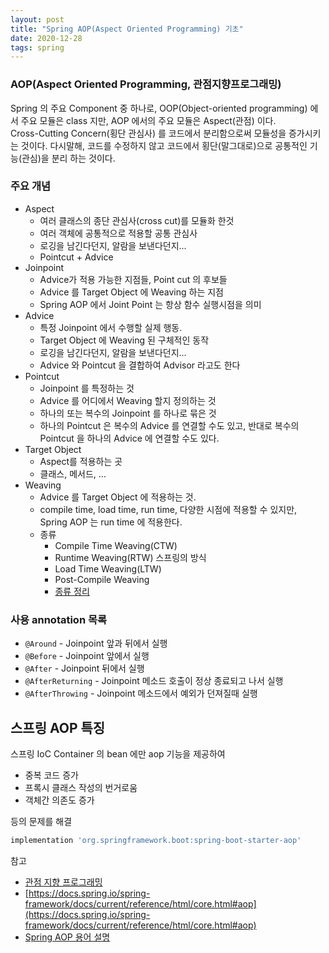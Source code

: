 ```yaml
---
layout: post
title: "Spring AOP(Aspect Oriented Programming) 기초"
date: 2020-12-28
tags: spring
---
```


### AOP(Aspect Oriented Programming, 관점지향프로그래밍)
Spring 의 주요 Component 중 하나로, OOP(Object-oriented programming) 에서 주요 모듈은 class 지만, AOP 에서의 주요 모듈은 Aspect(관점) 이다.  
Cross-Cutting Concern(횡단 관심사) 를 코드에서 분리함으로써 모듈성을 증가시키는 것이다. 다시말해, 코드를 수정하지 않고 코드에서 횡단(말그대로)으로 공통적인 기능(관심)을 분리 하는 것이다.

### 주요 개념
- Aspect
  - 여러 클래스의 종단 관심사(cross cut)를 모듈화 한것
  - 여러 객체에 공통적으로 적용할 공통 관심사
  - 로깅을 남긴다던지, 알람을 보낸다던지...
  - Pointcut + Advice
- Joinpoint
  - Advice가 적용 가능한 지점들, Point cut 의 후보들
  - Advice 를 Target Object 에 Weaving 하는 지점
  - Spring AOP 에서 Joint Point 는 항상 함수 실행시점을 의미
- Advice
  - 특정 Joinpoint 에서 수행할 실제 행동.
  - Target Object 에 Weaving 된 구체적인 동작
  - 로깅을 남긴다던지, 알람을 보낸다던지...
  - Advice 와 Pointcut 을 결합하여 Advisor 라고도 한다
- Pointcut
  - Joinpoint 를 특정하는 것
  - Advice 를 어디에서 Weaving 할지 정의하는 것
  - 하나의 또는 복수의 Joinpoint 를 하나로 묶은 것
  - 하나의 Pointcut 은 복수의 Advice 를 연결할 수도 있고, 반대로 복수의 Pointcut 을 하나의 Advice 에 연결할 수도 있다.
- Target Object
  - Aspect를 적용하는 곳
  - 클래스, 메서드, ...
- Weaving
  - Advice 를 Target Object 에 적용하는 것.
  - compile time, load time, run time, 다양한 시점에 적용할 수 있지만, Spring AOP 는 run time 에 적용한다.
  - 종류
    - Compile Time Weaving(CTW)
    - Runtime Weaving(RTW) 스프링의 방식
    - Load Time Weaving(LTW)
    - Post-Compile Weaving
    - [종류 정리](https://velog.io/@dnjwm8612/AOP-Weaving-Proxy)

### 사용 annotation 목록
- `@Around` - Joinpoint 앞과 뒤에서 실행
- `@Before` - Joinpoint 앞에서 실행
- `@After` - Joinpoint 뒤에서 실행
- `@AfterReturning` - Joinpoint 메소드 호출이 정상 종료되고 나서 실행
- `@AfterThrowing` - Joinpoint 메소드에서 예외가 던져질때 실행

## 스프링 AOP 특징
스프링 IoC Container 의 bean 에만 aop 기능을 제공하여
- 중복 코드 증가
- 프록시 클래스 작성의 번거로움
- 객체간 의존도 증가

등의 문제를 해결


``` groovy
implementation 'org.springframework.boot:spring-boot-starter-aop'
```

참고
- [관점 지향 프로그래밍](https://ko.wikipedia.org/wiki/%EA%B4%80%EC%A0%90_%EC%A7%80%ED%96%A5_%ED%94%84%EB%A1%9C%EA%B7%B8%EB%9E%98%EB%B0%8D)
- [https://docs.spring.io/spring-framework/docs/current/reference/html/core.html#aop](https://docs.spring.io/spring-framework/docs/current/reference/html/core.html#aop)
- [Spring AOP 용어 설명](https://devbox.tistory.com/entry/spring-AOP-%EC%9A%A9%EC%96%B4-%EC%84%A4%EB%AA%85)
